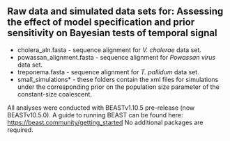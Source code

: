## Raw data and simulated data sets for: Assessing the effect of model specification and prior sensitivity on Bayesian tests of temporal signal

- cholera_aln.fasta - sequence alignment for _V. cholerae_ data set.
- powassan_alignment.fasta - sequence alignment for _Powassan virus_ data set.
- treponema.fasta - sequence alignment for _T. pallidum_ data set.
- small_simulations* - these folders contain the xml files for simulations under the corresponding prior on the population size parameter of the constant-size coalescent.

All analyses were conducted with BEASTv1.10.5 pre-release (now BEASTv10.5.0).
A guide to running BEAST can be found here: https://beast.community/getting_started
No additional packages are required.